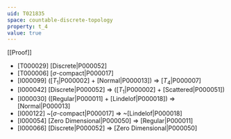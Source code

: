```yaml
---
uid: T021835
space: countable-discrete-topology
property: t_4
value: true
---
```

[[Proof]]

* [T000029] [Discrete|P000052]
* [T000006] [$\sigma$-compact|P000017]
* [I000099] ([$T_1$|P000002] + [Normal|P000013]) => [$T_4$|P000007]
* [I000042] [Discrete|P000052] => ([$T_1$|P000002] + [Scattered|P000051])
* [I000030] ([Regular|P000011] + [Lindelof|P000018]) => [Normal|P000013]
* [I000122] ~[$\sigma$-compact|P000017] => ~[Lindelof|P000018]
* [I000054] [Zero Dimensional|P000050] => [Regular|P000011]
* [I000066] [Discrete|P000052] => [Zero Dimensional|P000050]


